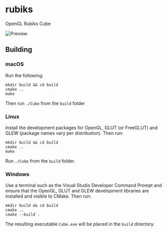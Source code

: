 # rubiks

OpenGL Rubiks Cube

![Preview](https://github.com/aghoneim92/rubiks/raw/master/rubiks.gif)

## Building

### macOS

Run the following:

```
mkdir build && cd build
cmake ..
make
```

Then run `./Cube` from the `build` folder

### Linux

Install the development packages for OpenGL, GLUT (or FreeGLUT) and GLEW
(package names vary per distribution). Then run:

```
mkdir build && cd build
cmake ..
make
```

Run `./Cube` from the `build` folder.

### Windows

Use a terminal such as the Visual Studio Developer Command Prompt and ensure
that the OpenGL, GLUT and GLEW development libraries are installed and visible
to CMake. Then run:

```
mkdir build && cd build
cmake ..
cmake --build .
```

The resulting executable `Cube.exe` will be placed in the `build` directory.
